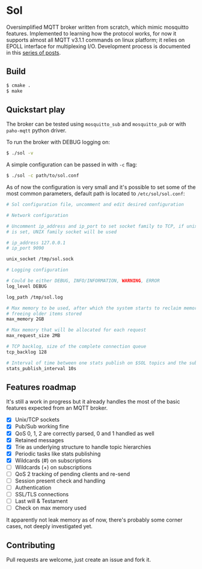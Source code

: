 Sol
===

Oversimplified MQTT broker written from scratch, which mimic mosquitto
features. Implemented to learning how the protocol works, for now it supports
almost all MQTT v3.1.1 commands on linux platform; it relies on EPOLL interface
for multiplexing I/O. Development process is documented in this [series of posts](https://codepr.github.io/posts/sol-mqtt-broker).

## Build

```sh
$ cmake .
$ make
```

## Quickstart play

The broker can be tested using `mosquitto_sub` and `mosquitto_pub` or with
`paho-mqtt` python driver.

To run the broker with DEBUG logging on:

```sh
$ ./sol -v
```

A simple configuration can be passed in with `-c` flag:

```sh
$ ./sol -c path/to/sol.conf
```

As of now the configuration is very small and it's possible to set some of the
most common parameters, default path is located to `/etc/sol/sol.conf`:

```sh
# Sol configuration file, uncomment and edit desired configuration

# Network configuration

# Uncomment ip_address and ip_port to set socket family to TCP, if unix_socket
# is set, UNIX family socket will be used

# ip_address 127.0.0.1
# ip_port 9090

unix_socket /tmp/sol.sock

# Logging configuration

# Could be either DEBUG, INFO/INFORMATION, WARNING, ERROR
log_level DEBUG

log_path /tmp/sol.log

# Max memory to be used, after which the system starts to reclaim memory by
# freeing older items stored
max_memory 2GB

# Max memory that will be allocated for each request
max_request_size 2MB

# TCP backlog, size of the complete connection queue
tcp_backlog 128

# Interval of time between one stats publish on $SOL topics and the subsequent
stats_publish_interval 10s
```

## Features roadmap

It's still a work in progress but it already handles the most of the basic
features expected from an MQTT broker.

- [X] Unix/TCP sockets
- [X] Pub/Sub working fine
- [X] QoS 0, 1, 2 are correctly parsed, 0 and 1 handled as well
- [X] Retained messages
- [X] Trie as underlying structure to handle topic hierarchies
- [X] Periodic tasks like stats publishing
- [X] Wildcards (#) on subscriptions
- [ ] Wildcards (+) on subscriptions
- [ ] QoS 2 tracking of pending clients and re-send
- [ ] Session present check and handling
- [ ] Authentication
- [ ] SSL/TLS connections
- [ ] Last will & Testament
- [ ] Check on max memory used

It apparently not leak memory as of now, there's probably some corner cases,
not deeply investigated yet.

## Contributing

Pull requests are welcome, just create an issue and fork it.

